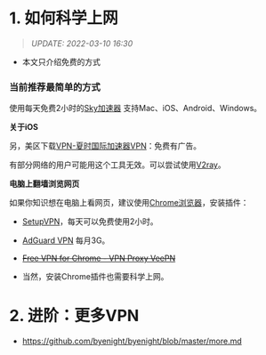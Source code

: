 # 1. 如何科学上网

> *UPDATE: 2022-03-10 16:30* 

- 本文只介绍免费的方式

### 当前推荐最简单的方式

使用每天免费2小时的[Sky加速器](https://d.wjsq.info)
  支持Mac、iOS、Android、Windows。
  
**关于iOS**

另，美区下载[VPN-夏时国际加速器VPN](https://apps.apple.com/uz/app/vpn-%E5%A4%8F%E6%97%B6%E5%9B%BD%E9%99%85%E5%8A%A0%E9%80%9F%E5%99%A8vpn/id1544742935)：免费有广告。

有部分网络的用户可能用这个工具无效。可以尝试使用[V2ray](https://github.com/byenight/byenight/blob/master/v2ray.md)。

**电脑上翻墙浏览网页**

如果你知识想在电脑上看网页，建议使用[Chrome浏览器](https://www.google.cn/chrome/)，安装插件：

- [SetupVPN](https://chrome.google.com/webstore/detail/oofgbpoabipfcfjapgnbbjjaenockbdp)，每天可以免费使用2小时。
- [AdGuard VPN](https://chrome.google.com/webstore/detail/adguard-vpn-%E2%80%94-privacy-sec/hhdobjgopfphlmjbmnpglhfcgppchgje) 每月3G。
- ~~[Free VPN for Chrome - VPN Proxy VeePN
](https://chrome.google.com/webstore/detail/free-vpn-for-chrome-vpn-p/majdfhpaihoncoakbjgbdhglocklcgno)~~

- 当然，安装Chrome插件也需要科学上网。

# 2. 进阶：更多VPN

- https://github.com/byenight/byenight/blob/master/more.md
